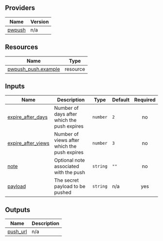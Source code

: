 <!-- BEGIN_TF_DOCS -->


## Providers

| Name | Version |
|------|---------|
| <a name="provider_pwpush"></a> [pwpush](#provider\_pwpush) | n/a |

## Resources

| Name | Type |
|------|------|
| [pwpush_push.example](https://registry.terraform.io/providers/grulicht/pwpush/latest/docs/resources/push) | resource |

## Inputs

| Name | Description | Type | Default | Required |
|------|-------------|------|---------|:--------:|
| <a name="input_expire_after_days"></a> [expire\_after\_days](#input\_expire\_after\_days) | Number of days after which the push expires | `number` | `2` | no |
| <a name="input_expire_after_views"></a> [expire\_after\_views](#input\_expire\_after\_views) | Number of views after which the push expires | `number` | `3` | no |
| <a name="input_note"></a> [note](#input\_note) | Optional note associated with the push | `string` | `""` | no |
| <a name="input_payload"></a> [payload](#input\_payload) | The secret payload to be pushed | `string` | n/a | yes |

## Outputs

| Name | Description |
|------|-------------|
| <a name="output_push_url"></a> [push\_url](#output\_push\_url) | n/a |
<!-- END_TF_DOCS -->